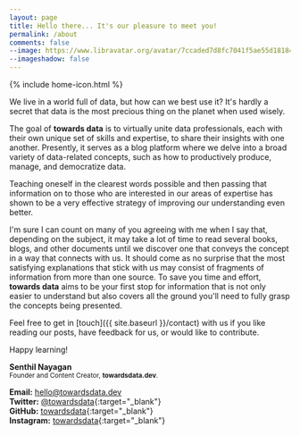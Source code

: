 ```yaml
---
layout: page
title: Hello there... It's our pleasure to meet you!
permalink: /about
comments: false
--image: https://www.libravatar.org/avatar/7ccaded7d8fc7041f5ae55d18184e5fd?d=retro&s=350
--imageshadow: false
---
```


<!-- Home Icon -->
{% include home-icon.html %}

We live in a world full of data, but how can we best use it? It's hardly a secret that data is the most precious thing on the planet when used wisely.

The goal of **towards data** is to virtually unite data professionals, each with their own unique set of skills and expertise, to share their insights with one another. Presently, it serves as a blog platform where we delve into a broad variety of data-related concepts, such as how to productively produce, manage, and democratize data.

Teaching oneself in the clearest words possible and then passing that information on to those who are interested in our areas of expertise has shown to be a very effective strategy of improving our understanding even better.

I'm sure I can count on many of you agreeing with me when I say that, depending on the subject, it may take a lot of time to read several books, blogs, and other documents until we discover one that conveys the concept in a way that connects with us. It should come as no surprise that the most satisfying explanations that stick with us may consist of fragments of information from more than one source. To save you time and effort, **towards data** aims to be your first stop for information that is not only easier to understand but also covers all the ground you'll need to fully grasp the concepts being presented.

<!--Every contribution is reviewed by our moderators, who apply our criteria to determine whether it meets our standards and provides value to our readers.-->

Feel free to get in [touch]({{ site.baseurl }}/contact) with us if you like reading our posts, have feedback for us, or would like to contribute.
 
Happy learning!

**Senthil Nayagan**<br/>
<sup>Founder and Content Creator, **towardsdata.dev**.</sup>

**Email:** [hello@towardsdata.dev](mailto:hello@towardsdata.dev)<br/>
**Twitter:** [@towardsdata](https://twitter.com/towardsdata){:target="_blank"}<br/>
**GitHub:** [towardsdata](https://github.com/towardsdata){:target="_blank"}<br/>
**Instagram:** [towardsdata](https://www.instagram.com/towardsdata){:target="_blank"}

<!--
<a target="_blank" href="https://bootstrapstarter.com/jekyll-theme-memoirs/" class="btn btn-dark"> Get Memoirs for Jekyll &rarr;</a>
-->

